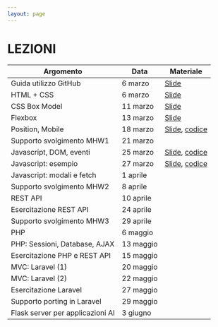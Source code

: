 ```yaml
---
layout: page
---
```


# LEZIONI


| Argomento                        | Data           | Materiale      |
|----------------------------------|----------------|----------------|
| Guida utilizzo GitHub            | 6 marzo        | [Slide](https://studentiunict-my.sharepoint.com/:b:/g/personal/simone_palazzo_unict_it/Ea4MkN3rGrRFnfImnw2p8VMByI0qejervGa_A3fJni03ZQ?e=2mqAIF)               |
| HTML + CSS                       | 6 marzo        | [Slide](https://studentiunict-my.sharepoint.com/:b:/g/personal/simone_palazzo_unict_it/EQcMtqoyMXlNn5WrIb7HtfUBETdZD9xwCTm7tCf0ND4eHA?e=bkIPMk)               |
| CSS Box Model                    | 11 marzo        | [Slide](https://studentiunict-my.sharepoint.com/:b:/g/personal/simone_palazzo_unict_it/ESQR0Z1mCsZPifq-rIKxEjwB2pXqDMOF_kP796qSwIFXGg?e=iLLq8V)               |
| Flexbox                          | 13 marzo       | [Slide](https://studentiunict-my.sharepoint.com/:b:/g/personal/simone_palazzo_unict_it/EefOn5vN5EJBjftAw_wgs60BiZkUgM1k1WK3jIcrtLr1EA?e=Qs9pwk)               |
| Position, Mobile                 | 18 marzo       | [Slide](https://studentiunict-my.sharepoint.com/:b:/g/personal/simone_palazzo_unict_it/EQYxyb2CgFJCgXAWmoOby0cBvMVSr6bpLQm7Il-MvDBnLA?e=2V4rlr), [codice](https://studentiunict-my.sharepoint.com/:u:/g/personal/simone_palazzo_unict_it/Eb1ltxFqKHRJleFMf99aeFMB1GzUDDGGC7va8WmnFE7T4g?e=r7f8ey)                |
| Supporto svolgimento MHW1        | 21 marzo       |                |
| Javascript, DOM, eventi          | 25 marzo       | [Slide](https://studentiunict-my.sharepoint.com/:b:/g/personal/simone_palazzo_unict_it/EX5GpxJJMslHritlv09Ql3wBd6qOMyqYmj_CX7HQzSX7bw?e=zosz2z), [codice](https://studentiunict-my.sharepoint.com/:u:/g/personal/simone_palazzo_unict_it/ETliYPsVp6ZLo1ibS5-mPNkByPltzA8o_3EOZ2pf1SQNGA?e=fS73Po)               |
| Javascript: esempio              | 27 marzo       | [Slide](https://studentiunict-my.sharepoint.com/:b:/g/personal/simone_palazzo_unict_it/EQpTRvU_hXJPlDJ2pB_Y5rMBtn1MAaezjDBMBD6qb0F92g?e=hiDeKn), [codice](https://studentiunict-my.sharepoint.com/:u:/g/personal/simone_palazzo_unict_it/EXM6BbmzKKVDqVcBKhv_0MQBHNx4aMG5e7HckwgUlMMoEw?e=6GkTg3)               |
| Javascript: modali e fetch       | 1 aprile       |                |
| Supporto svolgimento MHW2        | 8 aprile       |                |
| REST API                         | 10 aprile       |                |
| Esercitazione REST API           | 24 aprile      |                |
| Supporto svolgimento MHW3        | 29 aprile      |                |
| PHP                              | 6 maggio       |                |
| PHP: Sessioni, Database, AJAX    | 13 maggio       |                |
| Esercitazione PHP e REST API     | 15  maggio      |                |
| MVC: Laravel (1)                 | 20 maggio      |                |
| MVC: Laravel (2)                 | 22 maggio      |                |
| Esercitazione Laravel            | 27 maggio      |                |
| Supporto porting in Laravel      | 29 maggio      |                |
| Flask server per applicazioni AI | 3 giugno       |                |
